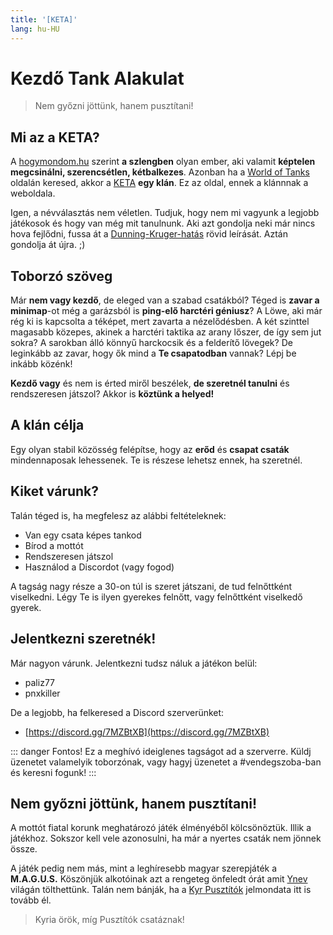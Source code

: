 ```yaml
---
title: '[KETA]'
lang: hu-HU
---
```


# Kezdő Tank Alakulat

>Nem győzni jöttünk, hanem pusztítani!

## Mi az a KETA?
A [hogymondom.hu](https://hogymondom.hu/showslang.php?slang=keta) szerint **a szlengben** olyan ember, aki valamit **képtelen megcsinálni, szerencsétlen, kétbalkezes**. Azonban ha a [World of Tanks](https://worldoftanks.eu/) oldalán keresed, akkor a [KETA](https://eu.wargaming.net/clans/wot/500065045/) **egy klán**. Ez az oldal, ennek a klánnnak a weboldala.

Igen, a névválasztás nem véletlen. Tudjuk, hogy nem mi vagyunk a legjobb játékosok és hogy van még mit tanulnunk. Aki azt gondolja neki már nincs hova fejlődni, fussa át a [Dunning-Kruger-hatás](https://hu.wikipedia.org/wiki/Dunning%E2%80%93Kruger-hat%C3%A1s) rövid leírását. Aztán gondolja át újra. ;)

## Toborzó szöveg

Már **nem vagy kezdő**, de eleged van a szabad csatákból? Téged is **zavar a minimap**-ot még a garázsból is **ping-elő harctéri géniusz**? A Löwe, aki már rég ki is kapcsolta a téképet, mert zavarta a nézelődésben. A két szinttel magasabb közepes, akinek a harctéri taktika az arany lőszer, de így sem jut sokra? A sarokban álló könnyű harckocsik és a felderítő lövegek?
De leginkább az zavar, hogy ők mind a **Te csapatodban** vannak? Lépj be inkább közénk!

**Kezdő vagy** és nem is érted miről beszélek, **de szeretnél tanulni** és rendszeresen játszol? Akkor is **köztünk a helyed!**

## A klán célja

Egy olyan stabil közösség felépítse, hogy az **erőd** és **csapat csaták** mindennaposak lehessenek. Te is részese lehetsz ennek, ha szeretnél.

## Kiket várunk?

Talán téged is, ha megfelesz az alábbi feltételeknek:
* Van egy csata képes tankod
* Bírod a mottót
* Rendszeresen játszol
* Használod a Discordot (vagy fogod)

A tagság nagy része a 30-on túl is szeret játszani, de tud felnőttként viselkedni. Légy Te is ilyen gyerekes felnőtt, vagy felnőttként viselkedő gyerek.

## Jelentkezni szeretnék!

Már nagyon várunk.
Jelentkezni tudsz náluk a játékon belül:

* paliz77
* pnxkiller

De a legjobb, ha felkeresed a Discord szerverünket:

* [https://discord.gg/7MZBtXB](https://discord.gg/7MZBtXB)

::: danger Fontos!
Ez a meghívó ideiglenes tagságot ad a szerverre. Küldj üzenetet valamelyik toborzónak, vagy hagyj üzenetet a #vendegszoba-ban és keresni fogunk!
:::

## Nem győzni jöttünk, hanem pusztítani!

A mottót fiatal korunk meghatározó játék élményéből kölcsönöztük. Illik a játékhoz. Sokszor kell vele azonosulni, ha már a nyertes csaták nem jönnek össze.

A játék pedig nem más, mint a leghíresebb magyar szerepjáték a **M.A.G.U.S.**
Köszönjük alkotóinak azt a rengeteg önfeledt órát amit [Ynev](https://hu.wikipedia.org/wiki/M.A.G.U.S.) világán tölthettünk. Talán nem bánják, ha a [Kyr Pusztítók](https://www.kalandozok.hu/magus/atlantisz/jatszhatokasztok/harcos/harcos/kyrpusztito(taishu)atlantisz.pdf) jelmondata itt is tovább él. 

>Kyria örök, míg Pusztítók csatáznak!
